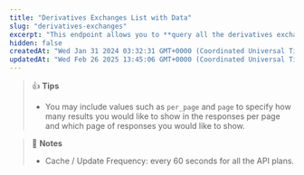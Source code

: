 ```yaml
---
title: "Derivatives Exchanges List with Data"
slug: "derivatives-exchanges"
excerpt: "This endpoint allows you to **query all the derivatives exchanges with related data (id, name, open interest, ...) on CoinGecko**"
hidden: false
createdAt: "Wed Jan 31 2024 03:32:31 GMT+0000 (Coordinated Universal Time)"
updatedAt: "Wed Feb 26 2025 13:45:06 GMT+0000 (Coordinated Universal Time)"
---
```

> 👍 **Tips**
> 
> - You may include values such as `per_page` and `page` to specify how many results you would like to show in the responses per page and which page of responses you would like to show.

> 📘 **Notes**
> 
> - Cache / Update Frequency: every 60 seconds for all the API plans.

